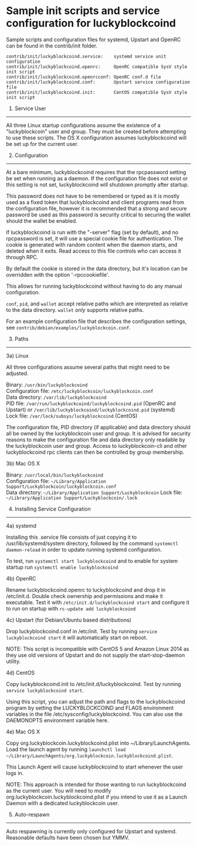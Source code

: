 Sample init scripts and service configuration for luckyblockcoind
==========================================================

Sample scripts and configuration files for systemd, Upstart and OpenRC
can be found in the contrib/init folder.

    contrib/init/luckyblockcoind.service:    systemd service unit configuration
    contrib/init/luckyblockcoind.openrc:     OpenRC compatible SysV style init script
    contrib/init/luckyblockcoind.openrcconf: OpenRC conf.d file
    contrib/init/luckyblockcoind.conf:       Upstart service configuration file
    contrib/init/luckyblockcoind.init:       CentOS compatible SysV style init script

1. Service User
---------------------------------

All three Linux startup configurations assume the existence of a "luckyblockcoin" user
and group.  They must be created before attempting to use these scripts.
The OS X configuration assumes luckyblockcoind will be set up for the current user.

2. Configuration
---------------------------------

At a bare minimum, luckyblockcoind requires that the rpcpassword setting be set
when running as a daemon.  If the configuration file does not exist or this
setting is not set, luckyblockcoind will shutdown promptly after startup.

This password does not have to be remembered or typed as it is mostly used
as a fixed token that luckyblockcoind and client programs read from the configuration
file, however it is recommended that a strong and secure password be used
as this password is security critical to securing the wallet should the
wallet be enabled.

If luckyblockcoind is run with the "-server" flag (set by default), and no rpcpassword is set,
it will use a special cookie file for authentication. The cookie is generated with random
content when the daemon starts, and deleted when it exits. Read access to this file
controls who can access it through RPC.

By default the cookie is stored in the data directory, but it's location can be overridden
with the option '-rpccookiefile'.

This allows for running luckyblockcoind without having to do any manual configuration.

`conf`, `pid`, and `wallet` accept relative paths which are interpreted as
relative to the data directory. `wallet` *only* supports relative paths.

For an example configuration file that describes the configuration settings,
see `contrib/debian/examples/luckyblockcoin.conf`.

3. Paths
---------------------------------

3a) Linux

All three configurations assume several paths that might need to be adjusted.

Binary:              `/usr/bin/luckyblockcoind`  
Configuration file:  `/etc/luckyblockcoin/luckyblockcoin.conf`  
Data directory:      `/var/lib/luckyblockcoind`  
PID file:            `/var/run/luckyblockcoind/luckyblockcoind.pid` (OpenRC and Upstart) or `/var/lib/luckyblockcoind/luckyblockcoind.pid` (systemd)  
Lock file:           `/var/lock/subsys/luckyblockcoind` (CentOS)  

The configuration file, PID directory (if applicable) and data directory
should all be owned by the luckyblockcoin user and group.  It is advised for security
reasons to make the configuration file and data directory only readable by the
luckyblockcoin user and group.  Access to luckyblockcoin-cli and other luckyblockcoind rpc clients
can then be controlled by group membership.

3b) Mac OS X

Binary:              `/usr/local/bin/luckyblockcoind`  
Configuration file:  `~/Library/Application Support/Luckyblockcoin/luckyblockcoin.conf`  
Data directory:      `~/Library/Application Support/Luckyblockcoin`
Lock file:           `~/Library/Application Support/Luckyblockcoin/.lock`

4. Installing Service Configuration
-----------------------------------

4a) systemd

Installing this .service file consists of just copying it to
/usr/lib/systemd/system directory, followed by the command
`systemctl daemon-reload` in order to update running systemd configuration.

To test, run `systemctl start luckyblockcoind` and to enable for system startup run
`systemctl enable luckyblockcoind`

4b) OpenRC

Rename luckyblockcoind.openrc to luckyblockcoind and drop it in /etc/init.d.  Double
check ownership and permissions and make it executable.  Test it with
`/etc/init.d/luckyblockcoind start` and configure it to run on startup with
`rc-update add luckyblockcoind`

4c) Upstart (for Debian/Ubuntu based distributions)

Drop luckyblockcoind.conf in /etc/init.  Test by running `service luckyblockcoind start`
it will automatically start on reboot.

NOTE: This script is incompatible with CentOS 5 and Amazon Linux 2014 as they
use old versions of Upstart and do not supply the start-stop-daemon utility.

4d) CentOS

Copy luckyblockcoind.init to /etc/init.d/luckyblockcoind. Test by running `service luckyblockcoind start`.

Using this script, you can adjust the path and flags to the luckyblockcoind program by
setting the LUCKYBLOCKCOIND and FLAGS environment variables in the file
/etc/sysconfig/luckyblockcoind. You can also use the DAEMONOPTS environment variable here.

4e) Mac OS X

Copy org.luckyblockcoin.luckyblockcoind.plist into ~/Library/LaunchAgents. Load the launch agent by
running `launchctl load ~/Library/LaunchAgents/org.luckyblockcoin.luckyblockcoind.plist`.

This Launch Agent will cause luckyblockcoind to start whenever the user logs in.

NOTE: This approach is intended for those wanting to run luckyblockcoind as the current user.
You will need to modify org.luckyblockcoin.luckyblockcoind.plist if you intend to use it as a
Launch Daemon with a dedicated luckyblockcoin user.

5. Auto-respawn
-----------------------------------

Auto respawning is currently only configured for Upstart and systemd.
Reasonable defaults have been chosen but YMMV.
